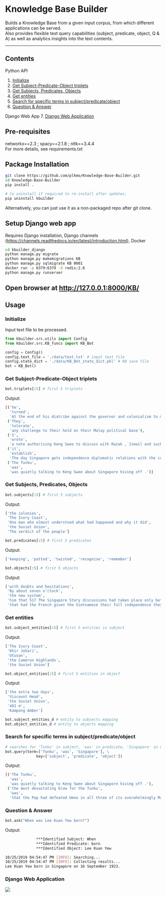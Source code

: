 # Knowledge Base Builder
Builds a Knowledge Base from a given input corpus, from which different applications can be served.  
Also provides flexible text query capabilities (subject, predicate, object, Q & A) as well as analytics insights into the text contents.

---

## Contents
Python API
1. [Initialize](#Initialize)
2. [Get Subject-Predicate-Object triplets](#Get-Subject-Predicate-Object-triplets)
3. [Get Subjects, Predicates, Objects](#Get-Subjects,-Predicates,-Objects)
4. [Get entities](#Get-entities)
5. [Search for specific terms in subject/predicate/object](#Search-for-specific-terms-in-subject/predicate/object)
6. [Question & Answer](#Question-&-Answer)

Django Web App
7. [Django Web Application](#Django-Web-Application)

## Pre-requisites
networkx==2.3 ; spacy==2.1.8 ; nltk==3.4.4  
For more details, see requirements.txt

## Package Installation
```bash
git clone https://github.com/plkmo/Knowledge-Base-Builder.git
cd Knowledge-Base-Builder
pip install .

# to uninstall if required to re-install after updates,
pip uninstall kbuilder 
```
Alternatively, you can just use it as a non-packaged repo after git clone.

## Setup Django web app
Requires Django installation, Django channels (https://channels.readthedocs.io/en/latest/introduction.html), Docker
```bash
cd kbuilder_django
python manage.py migrate
python manage.py makemigrations KB
python manage.py sqlmigrate KB 0001
docker run -p 6379:6379 -d redis:2.8
python manage.py runserver
```
Open browser at http://127.0.0.1:8000/KB/
---

## Usage
### Initialize
Input text file to be processed.
```python
from kbuilder.src.utils import Config
from kbuilder.src.KB_funcs import KB_Bot

config = Config()
config.text_file = './data/text.txt' # input text file
config.state_dict = './data/KB_Bot_state_dict.pkl' # KB save file
bot = KB_Bot()
```

### Get Subject-Predicate-Object triplets
```python
bot.triplets[:5] # first 5 triplets
```
Output:
```bash
[('he',
  'turned',
  'At the end of his diatribe against the governor and colonialism to me the Member for Tanjong Pagar who has plagued me so consistently and so vociferously in the past but is virtually the leader of the opposition in the eyes of the public'),
 ('They',
  'tolerate',
  'any challenge to their hold on their Malay political base'),
 ('I',
  'wrote',
  'a note authorising Keng Swee to discuss with Razak , Ismail and such other federal ministers of comparable authority concerned in these matters in the central government any proposal for any constitutional rearrange\xad ments of Malaysia'),
 ('it',
  'establish',
  'The day Singapore gets independence diplomatic relations with the countries we oppose'),
 ('The Tunku',
  'was',
  'was quietly talking to Keng Swee about Singapore hiving off .')]
```

### Get Subjects, Predicates, Objects
```python
bot.subjects[:5] # first 5 subjects
```
Output:
```bash
['the colonies',
 'The Ivory Coast',
 'One man who almost understood what had happened and why it did',
 'the Soviet Union',
 'The verdict of the people']
```

```python
bot.predicates[:5] # first 5 predicates
```
Output:
```bash
['keeping', 'patted', 'twisted', 'recognise', 'remember']
```

```python
bot.objects[:5] # first 5 objects
```
Output:
```bash
['with doubts and hesitations',
 'By about seven o’clock',
 'the new system',
 'him that 517 The Singapore Story discussions had taken place only between our traders and their officials , not with Singapore government officers',
 'that had the French given the Vietnamese their full independence they might not have gone communist']
```

### Get entities
```python
bot.subject_entities[:5] # first 5 entities in subject
```
Output:
```bash
['The Ivory Coast',
 'Khir Johari',
 'Utusan',
 'the Cameron Highlands',
 'the Soviet Union']
```

```python
bot.object_entities[:5] # first 5 entities in object
```
Output:
```bash
['the extra two days',
 'Viscount Head',
 'the Soviet Union',
 '481 m',
 'Kampong Amber']
```

```python
bot.subject_entities_d # entity to subjects mapping
bot.object_entities_d # entity to objects mapping
```

### Search for specific terms in subject/predicate/object
```python
# searches for 'Tunku' in subject, 'was' in predicate, 'Singapore' in object
bot.query(term=['Tunku', 'was', 'Singapore'], \
              key=['subject', 'predicate', 'object'])
```
Output:
```bash
[('The Tunku',
  'was',
  'was quietly talking to Keng Swee about Singapore hiving off .'),
 ('the most devastating blow for the Tunku',
  'was',
  'that the Pap had defeated Umno in all three of its overwhelmingly Malay constituencies , he had specially come down which to Singapore to address on the eve of the election')]
```
### Question & Answer
```python
bot.ask("When was Lee Kuan Yew born?")
```
Output:
```bash
              ***Identified Subject: When
              ***Identified Predicate: born
              ***Identified Object: Lee Kuan Yew

10/25/2019 04:54:47 PM [INFO]: Searching...
10/25/2019 04:54:47 PM [INFO]: Collecting results...
Lee Kuan Yew born in Singapore on 16 September 1923.
```

### Django Web Application
![](https://github.com/plkmo/NLP_Toolkit/blob/master/kbuilder_django/app_screenshot.png) 
